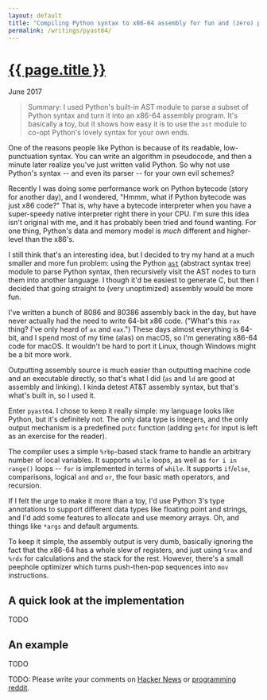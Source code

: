 ```yaml
---
layout: default
title: "Compiling Python syntax to x86-64 assembly for fun and (zero) profit"
permalink: /writings/pyast64/
---
```

<h1><a href="{{ page.permalink }}">{{ page.title }}</a></h1>
<p class="subtitle">June 2017</p>

> Summary: I used Python's built-in AST module to parse a subset of Python syntax and turn it into an x86-64 assembly program. It's basically a toy, but it shows how easy it is to use the `ast` module to co-opt Python's lovely syntax for your own ends.

One of the reasons people like Python is because of its readable, low-punctuation syntax. You can write an algorithm in pseudocode, and then a minute later realize you've just written valid Python. So why not use Python's syntax -- and even its parser -- for your own evil schemes?

Recently I was doing some performance work on Python bytecode (story for another day), and I wondered, "Hmmm, what if Python bytecode was just x86 code?" That is, why have a bytecode interpreter when you have a super-speedy native interpreter right there in your CPU. I'm sure this idea isn't original with me, and it has probably been tried and found wanting. For one thing, Python's data and memory model is *much* different and higher-level than the x86's.

I still think that's an interesting idea, but I decided to try my hand at a much smaller and more fun problem: using the Python [`ast`](https://docs.python.org/3/library/ast.html) (abstract syntax tree) module to parse Python syntax, then recursively visit the AST nodes to turn them into another language. I though it'd be easiest to generate C, but then I decided that going straight to (very unoptimized) assembly would be more fun.

I've written a bunch of 8086 and 80386 assembly back in the day, but have never actually had the need to write 64-bit x86 code. ("What's this `rax` thing? I've only heard of `ax` and `eax`.") These days almost everything is 64-bit, and I spend most of my time (alas) on macOS, so I'm generating x86-64 code for macOS. It wouldn't be hard to port it Linux, though Windows might be a bit more work.

Outputting assembly source is much easier than outputting machine code and an executable directly, so that's what I did (`as` and `ld` are good at assembly and linking). I kinda detest AT&T assembly syntax, but that's what's built in, so I used it.

Enter `pyast64`. I chose to keep it really simple: my language looks like Python, but it's definitely not. The only data type is integers, and the only output mechanism is a predefined `putc` function (adding `getc` for input is left as an exercise for the reader). 

The compiler uses a simple `%rbp`-based stack frame to handle an arbitrary number of local variables. It supports `while` loops, as well as `for i in range()` loops -- `for` is implemented in terms of `while`. It supports `if`/`else`, comparisons, logical `and` and `or`, the four basic math operators, and recursion.

If I felt the urge to make it more than a toy, I'd use Python 3's type annotations to support different data types like floating point and strings, and I'd add some features to allocate and use memory arrays. Oh, and things like `*args` and default arguments.

To keep it simple, the assembly output is very dumb, basically ignoring the fact that the x86-64 has a whole slew of registers, and just using `%rax` and `%rdx` for calculations and the stack for the rest. However, there's a small peephole optimizer which turns push-then-pop sequences into `mov` instructions.


A quick look at the implementation
----------------------------------

TODO


An example
----------

TODO



TODO: Please write your comments on [Hacker News](TODO) or [programming reddit](TODO).
